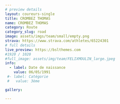 ```yaml
---
# preview details
layout: coureurs-single
title: CROMBEZ THOMAS
name: CROMBEZ THOMAS
category: Route
category_slug: road
image: assets/imgs/team/small/empty.png
strava: https://www.strava.com/athletes/65224301
# full details
live_preview: https://bslthemes.com
#1920 / 1020
#full_image: assets/img/team/FELIXMOULIN_large.jpeg
info:
  - label: Date de naissance
    value: 06/05/1991
 #- label: Catégorie 
 #   value: 3ème

gallery:

---
```

